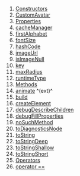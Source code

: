 1.  [Constructors](widgets_custom_avatar/CustomAvatar-class.html#constructors)
2.  [CustomAvatar](widgets_custom_avatar/CustomAvatar/CustomAvatar.html)
3.  [Properties](widgets_custom_avatar/CustomAvatar-class.html#instance-properties)
4.  [cacheManager](widgets_custom_avatar/CustomAvatar/cacheManager.html)
5.  [firstAlphabet](widgets_custom_avatar/CustomAvatar/firstAlphabet.html)
6.  [fontSize](widgets_custom_avatar/CustomAvatar/fontSize.html)
7.  [hashCode](https://api.flutter.dev/flutter/widgets/Widget/hashCode.html)
8.  [imageUrl](widgets_custom_avatar/CustomAvatar/imageUrl.html)
9.  [isImageNull](widgets_custom_avatar/CustomAvatar/isImageNull.html)
10. [key](https://api.flutter.dev/flutter/widgets/Widget/key.html)
11. [maxRadius](widgets_custom_avatar/CustomAvatar/maxRadius.html)
12. [runtimeType](https://api.flutter.dev/flutter/dart-core/Object/runtimeType.html)
13. [Methods](widgets_custom_avatar/CustomAvatar-class.html#instance-methods)
14. [animate](https://pub.dev/documentation/flutter_animate/4.5.0/flutter_animate/AnimateWidgetExtensions/animate.html)
    ^(ext)^
15. [build](widgets_custom_avatar/CustomAvatar/build.html)
16. [createElement](https://api.flutter.dev/flutter/widgets/StatelessWidget/createElement.html)
17. [debugDescribeChildren](https://api.flutter.dev/flutter/foundation/DiagnosticableTree/debugDescribeChildren.html)
18. [debugFillProperties](https://api.flutter.dev/flutter/widgets/Widget/debugFillProperties.html)
19. [noSuchMethod](https://api.flutter.dev/flutter/dart-core/Object/noSuchMethod.html)
20. [toDiagnosticsNode](https://api.flutter.dev/flutter/foundation/DiagnosticableTree/toDiagnosticsNode.html)
21. [toString](https://api.flutter.dev/flutter/foundation/Diagnosticable/toString.html)
22. [toStringDeep](https://api.flutter.dev/flutter/foundation/DiagnosticableTree/toStringDeep.html)
23. [toStringShallow](https://api.flutter.dev/flutter/foundation/DiagnosticableTree/toStringShallow.html)
24. [toStringShort](https://api.flutter.dev/flutter/widgets/Widget/toStringShort.html)
25. [Operators](widgets_custom_avatar/CustomAvatar-class.html#operators)
26. [operator
    ==](https://api.flutter.dev/flutter/widgets/Widget/operator_equals.html)
